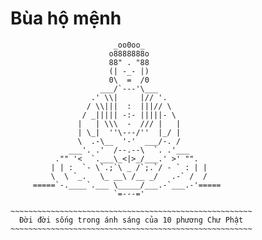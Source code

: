 # Bùa hộ mệnh
                           _oo0oo_
                          o8888888o
                          88" . "88
                          (| -_- |)
                          0\  =  /0
                        ___/`---'\___
                      .' \\|     |// '.
                     / \\|||  :  |||// \
                    / _||||| -:- |||||- \
                   |   | \\\  -  /// |   |
                   | \_|  ''\---/''  |_/ |
                   \  .-\__  '-'  ___/-. /
                 ___'. .'  /--.--\  `. .'___
              ."" '<  `.___\_<|>_/___.' >' "".
             | | :  `- \`.;`\ _ /`;.`/ - ` : | |
             \  \ `_.   \_ __\ /__ _/   .-` /  /
         =====`-.____`.___ \_____/___.-`___.-'=====
                           `=---='
              
    ~~~~~~~~~~~~~~~~~~~~~~~~~~~~~~~~~~~~~~~~~~~~~~~~~~~~~~
      Đời đời sống trong ánh sáng của 10 phương Chư Phật
    ~~~~~~~~~~~~~~~~~~~~~~~~~~~~~~~~~~~~~~~~~~~~~~~~~~~~~~
